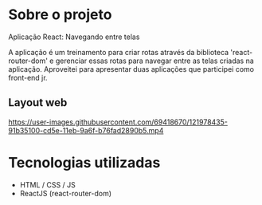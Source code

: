 
# Sobre o projeto

Aplicação React: Navegando entre telas

A aplicação é um treinamento para criar rotas através da biblioteca 'react-router-dom' e gerenciar essas rotas para navegar entre as telas criadas na aplicação. 
Aproveitei para apresentar duas aplicações que participei como front-end jr.

## Layout web
https://user-images.githubusercontent.com/69418670/121978435-91b35100-cd5e-11eb-9a6f-b76fad2890b5.mp4


# Tecnologias utilizadas
- HTML / CSS / JS 
- ReactJS (react-router-dom)
